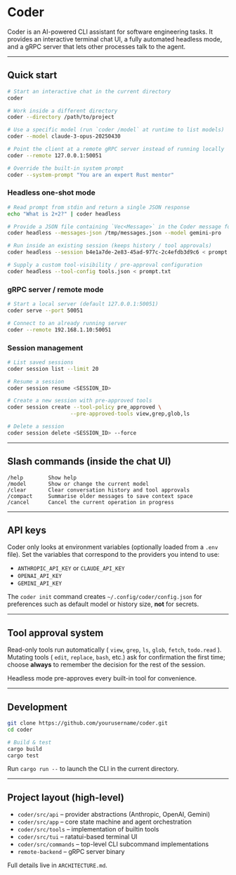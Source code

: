 # Coder

Coder is an AI-powered CLI assistant for software engineering tasks.  It provides an interactive terminal chat UI, a fully automated headless mode, and a gRPC server that lets other processes talk to the agent.

---

## Quick start

```bash
# Start an interactive chat in the current directory
coder

# Work inside a different directory
coder --directory /path/to/project

# Use a specific model (run `coder /model` at runtime to list models)
coder --model claude-3-opus-20250430

# Point the client at a remote gRPC server instead of running locally
coder --remote 127.0.0.1:50051

# Override the built-in system prompt
coder --system-prompt "You are an expert Rust mentor"
```

### Headless one-shot mode

```bash
# Read prompt from stdin and return a single JSON response
echo "What is 2+2?" | coder headless

# Provide a JSON file containing `Vec<Message>` in the Coder message format
coder headless --messages-json /tmp/messages.json --model gemini-pro

# Run inside an existing session (keeps history / tool approvals)
coder headless --session b4e1a7de-2e83-45ad-977c-2c4efdb3d9c6 < prompt.txt

# Supply a custom tool-visibility / pre-approval configuration
coder headless --tool-config tools.json < prompt.txt
```

### gRPC server / remote mode

```bash
# Start a local server (default 127.0.0.1:50051)
coder serve --port 50051

# Connect to an already running server
coder --remote 192.168.1.10:50051
```

### Session management

```bash
# List saved sessions
coder session list --limit 20

# Resume a session
coder session resume <SESSION_ID>

# Create a new session with pre-approved tools
coder session create --tool-policy pre_approved \
                    --pre-approved-tools view,grep,glob,ls

# Delete a session
coder session delete <SESSION_ID> --force
```

---

## Slash commands (inside the chat UI)

```
/help        Show help
/model       Show or change the current model
/clear       Clear conversation history and tool approvals
/compact     Summarise older messages to save context space
/cancel      Cancel the current operation in progress
```

---

## API keys

Coder only looks at environment variables (optionally loaded from a `.env` file).  Set the variables that correspond to the providers you intend to use:

* `ANTHROPIC_API_KEY` or `CLAUDE_API_KEY`
* `OPENAI_API_KEY`
* `GEMINI_API_KEY`

The `coder init` command creates `~/.config/coder/config.json` for preferences such as default model or history size, **not** for secrets.

---

## Tool approval system

Read-only tools run automatically ( `view`, `grep`, `ls`, `glob`, `fetch`, `todo.read` ).  Mutating tools ( `edit`, `replace`, `bash`, etc.) ask for confirmation the first time; choose **always** to remember the decision for the rest of the session.

Headless mode pre-approves every built-in tool for convenience.

---

## Development

```bash
git clone https://github.com/yourusername/coder.git
cd coder

# Build & test
cargo build
cargo test
```

Run `cargo run --` to launch the CLI in the current directory.

---

## Project layout (high-level)

* `coder/src/api`    – provider abstractions (Anthropic, OpenAI, Gemini)
* `coder/src/app`    – core state machine and agent orchestration
* `coder/src/tools`  – implementation of builtin tools
* `coder/src/tui`    – ratatui-based terminal UI
* `coder/src/commands` – top-level CLI subcommand implementations
* `remote-backend`   – gRPC server binary

Full details live in `ARCHITECTURE.md`.
